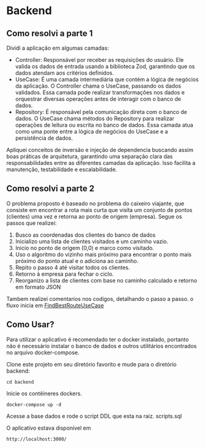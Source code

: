 # Backend

## Como resolvi a parte 1

Dividi a aplicação em algumas camadas:

<ul>
    <li>Controller: Responsável por receber as requisições do usuário. Ele valida os dados de entrada usando a biblioteca Zod, garantindo que os dados atendam aos critérios definidos.</li>
    <li>UseCase: É uma camada intermediária que contém a lógica de negócios da aplicação. O Controller chama o UseCase, passando os dados validados. Essa camada pode realizar transformações nos dados e orquestrar diversas operações antes de interagir com o banco de dados.</li>
    <li>Repository: É responsável pela comunicação direta com o banco de dados. O UseCase chama métodos do Repository para realizar operações de leitura ou escrita no banco de dados. Essa camada atua como uma ponte entre a lógica de negócios do UseCase e a persistência de dados.</li>
</ul>

Apliquei conceitos de inversão e injeção de dependencia buscando assim boas práticas de arquitetura, garantindo uma separação clara das responsabilidades entre as diferentes camadas da aplicação. Isso facilita a manutenção, testabilidade e escalabilidade.

## Como resolvi a parte 2

O problema proposto é baseado no problema do caixeiro viajante, que consiste em encontrar a rota mais curta que visita um conjunto de pontos (clientes) uma vez e retorna ao ponto de origem (empresa). Segue os passos que realizei:

<ol>
    <li>Busco as coordenadas dos clientes do banco de dados</li>
    <li>Inicializo uma lista de clientes visitados e um caminho vazio.</li>
    <li>Inicio no ponto de origem (0,0) e marco como visitado.</li>
    <li>Uso o algoritmo do vizinho mais próximo para encontrar o ponto mais próximo do ponto atual e o adiciona ao caminho.</li>
    <li>Repito o passo 4 até visitar todos os clientes.</li>
    <li>Retorno à empresa para fechar o ciclo.</li>
    <li>Reorganizo a lista de clientes com base no caminho calculado e retorno em formato JSON</li>
</ol>

Tambem realizei comentarios nos codigos, detalhando o passo a passo. o fluxo inicia em [FindBestRouteUseCase](https://github.com/mateusgiroletti/teste-facilita-juridico/blob/main/backend/src/app/useCases/FindBestRouteUseCase.ts)

## Como Usar?

Para utilizar o aplicativo é recomendado ter o docker instalado, portanto não é necessário instalar o banco de dados e outros utilitários encontrados no arquivo docker-compose.

Clone este projeto em seu diretório favorito e mude para o diretório backend:

```console
cd backend
```

Inicie os contêineres dockers.

```console
docker-compose up -d
```

Acesse a base dados e rode o script DDL que esta na raiz. scripts.sql
 
O aplicativo estava disponível em

```console
http://localhost:3000/
```